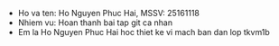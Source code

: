 - Ho va ten: Ho Nguyen Phuc Hai, MSSV: 25161118
- Nhiem vu: Hoan thanh bai tap git ca nhan
- Em la Ho Nguyen Phuc Hai hoc thiet ke vi mach ban dan lop tkvm1b
